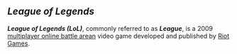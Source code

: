 ## *League of Legends*
***League of Legends (LoL)***, commonly referred to as ***League***, is a 2009 [multiplayer online battle arean](https://en.wikipedia.org/wiki/Multiplayer_online_battle_arena) video game developed and published by [Riot Games](https://en.wikipedia.org/wiki/Riot_Games).  